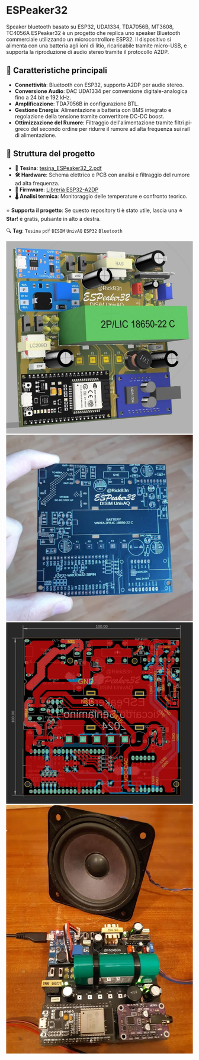 # ESPeaker32
Speaker bluetooth basato su ESP32, UDA1334, TDA7056B, MT3608, TC4056A ESPeaker32 è un progetto che replica uno speaker Bluetooth commerciale utilizzando un microcontrollore ESP32.
Il dispositivo si alimenta con una batteria agli ioni di litio, ricaricabile tramite micro-USB, e supporta la riproduzione di audio stereo tramite il protocollo A2DP.

## 🚀 Caratteristiche principali
- **Connettività**: Bluetooth con ESP32, supporto A2DP per audio stereo.  
- **Conversione Audio**: DAC UDA1334 per conversione digitale-analogica fino a 24 bit e 192 kHz.  
- **Amplificazione**: TDA7056B in configurazione BTL.  
- **Gestione Energia**: Alimentazione a batteria con BMS integrato e regolazione della tensione tramite convertitore DC-DC boost.  
- **Ottimizzazione del Rumore**: Filtraggio dell'alimentazione tramite filtri pi-greco del secondo ordine per ridurre il rumore ad alta frequenza sui rail di alimentazione.  

## 📁 Struttura del progetto
- 📜 **Tesina**: [tesina_ESPeaker32_2.pdf](https://github.com/rickb3n/ESPeaker32/blob/main/tesina_ESPeaker32_2.pdf)
- **🛠 Hardware**: Schema elettrico e PCB con analisi e filtraggio del rumore ad alta frequenza.
- **💾 Firmware**: [Libreria ESP32-A2DP](https://github.com/pschatzmann/ESP32-A2DP)
- **🌡 Analisi termica**: Monitoraggio delle temperature e confronto teorico.  

⭐ **Supporta il progetto**: Se questo repository ti è stato utile, lascia una **⭐ Star**! è gratis, pulsante in alto a destra.

🔍 **Tag**: `Tesina` `pdf` `DISIM` `UnivAQ` `ESP32` `Bluetooth` 

![1](https://github.com/rickb3n/ESPeaker32/blob/main/ESPeaker32_render_3d.jpg)
![2](https://github.com/rickb3n/ESPeaker32/blob/main/pcb_fabric.jpg)
![3](https://github.com/rickb3n/ESPeaker32/blob/main/pcb1.jpg)
![4](https://github.com/rickb3n/ESPeaker32/blob/main/ESPeaker32_finale.jpg)
